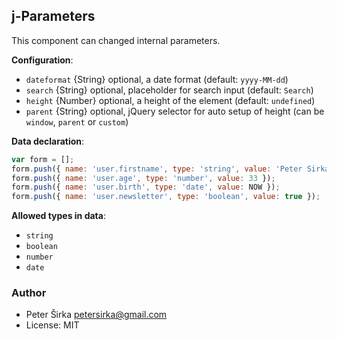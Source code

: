 ## j-Parameters

This component can changed internal parameters.

__Configuration__:

- `dateformat` {String} optional, a date format (default: `yyyy-MM-dd`)
- `search` {String} optional, placeholder for search input (default: `Search`)
- `height` {Number} optional, a height of the element (default: `undefined`)
- `parent` {String} optional, jQuery selector for auto setup of height (can be `window`, `parent` or `custom`)

__Data declaration__:

```javascript
var form = [];
form.push({ name: 'user.firstname', type: 'string', value: 'Peter Sirka' });
form.push({ name: 'user.age', type: 'number', value: 33 });
form.push({ name: 'user.birth', type: 'date', value: NOW });
form.push({ name: 'user.newsletter', type: 'boolean', value: true });
```

__Allowed types in data__:

- `string`
- `boolean`
- `number`
- `date`

### Author

- Peter Širka <petersirka@gmail.com>
- License: MIT